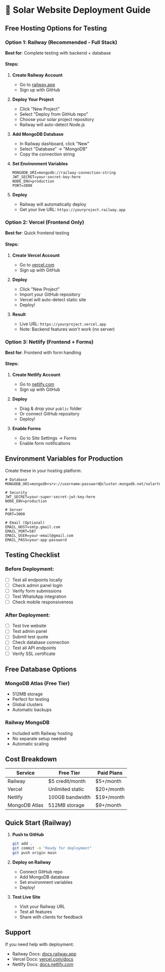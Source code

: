# 🚀 Solar Website Deployment Guide

## Free Hosting Options for Testing

### Option 1: Railway (Recommended - Full Stack)
**Best for**: Complete testing with backend + database

#### Steps:
1. **Create Railway Account**
   - Go to [railway.app](https://railway.app)
   - Sign up with GitHub

2. **Deploy Your Project**
   - Click "New Project"
   - Select "Deploy from GitHub repo"
   - Choose your solar project repository
   - Railway will auto-detect Node.js

3. **Add MongoDB Database**
   - In Railway dashboard, click "New"
   - Select "Database" → "MongoDB"
   - Copy the connection string

4. **Set Environment Variables**
   ```
   MONGODB_URI=mongodb://railway-connection-string
   JWT_SECRET=your-secret-key-here
   NODE_ENV=production
   PORT=3000
   ```

5. **Deploy**
   - Railway will automatically deploy
   - Get your live URL: `https://yourproject.railway.app`

### Option 2: Vercel (Frontend Only)
**Best for**: Quick frontend testing

#### Steps:
1. **Create Vercel Account**
   - Go to [vercel.com](https://vercel.com)
   - Sign up with GitHub

2. **Deploy**
   - Click "New Project"
   - Import your GitHub repository
   - Vercel will auto-detect static site
   - Deploy!

3. **Result**
   - Live URL: `https://yourproject.vercel.app`
   - Note: Backend features won't work (no server)

### Option 3: Netlify (Frontend + Forms)
**Best for**: Frontend with form handling

#### Steps:
1. **Create Netlify Account**
   - Go to [netlify.com](https://netlify.com)
   - Sign up with GitHub

2. **Deploy**
   - Drag & drop your `public` folder
   - Or connect GitHub repository
   - Deploy!

3. **Enable Forms**
   - Go to Site Settings → Forms
   - Enable form notifications

## Environment Variables for Production

Create these in your hosting platform:

```env
# Database
MONGODB_URI=mongodb+srv://username:password@cluster.mongodb.net/solartn

# Security
JWT_SECRET=your-super-secret-jwt-key-here
NODE_ENV=production

# Server
PORT=3000

# Email (Optional)
EMAIL_HOST=smtp.gmail.com
EMAIL_PORT=587
EMAIL_USER=your-email@gmail.com
EMAIL_PASS=your-app-password
```

## Testing Checklist

### Before Deployment:
- [ ] Test all endpoints locally
- [ ] Check admin panel login
- [ ] Verify form submissions
- [ ] Test WhatsApp integration
- [ ] Check mobile responsiveness

### After Deployment:
- [ ] Test live website
- [ ] Test admin panel
- [ ] Submit test quote
- [ ] Check database connection
- [ ] Test all API endpoints
- [ ] Verify SSL certificate

## Free Database Options

### MongoDB Atlas (Free Tier)
- 512MB storage
- Perfect for testing
- Global clusters
- Automatic backups

### Railway MongoDB
- Included with Railway hosting
- No separate setup needed
- Automatic scaling

## Cost Breakdown

| Service | Free Tier | Paid Plans |
|---------|-----------|------------|
| Railway | $5 credit/month | $5+/month |
| Vercel | Unlimited static | $20+/month |
| Netlify | 100GB bandwidth | $19+/month |
| MongoDB Atlas | 512MB storage | $9+/month |

## Quick Start (Railway)

1. **Push to GitHub**
   ```bash
   git add .
   git commit -m "Ready for deployment"
   git push origin main
   ```

2. **Deploy on Railway**
   - Connect GitHub repo
   - Add MongoDB database
   - Set environment variables
   - Deploy!

3. **Test Live Site**
   - Visit your Railway URL
   - Test all features
   - Share with clients for feedback

## Support

If you need help with deployment:
- Railway Docs: [docs.railway.app](https://docs.railway.app)
- Vercel Docs: [vercel.com/docs](https://vercel.com/docs)
- Netlify Docs: [docs.netlify.com](https://docs.netlify.com)
